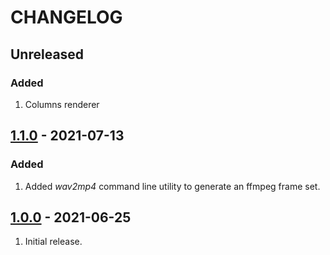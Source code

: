 # CHANGELOG

## Unreleased

### Added
1. Columns renderer


## [1.1.0](https://github.com/transcriptaze/wav2png/releases/tag/v1.0.0) - 2021-07-13

### Added
1. Added _wav2mp4_ command line utility to generate an ffmpeg frame set.


## [1.0.0](https://github.com/transcriptaze/wav2png/releases/tag/v1.0.0) - 2021-06-25

1. Initial release.


